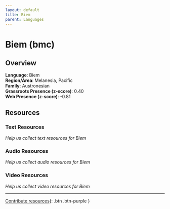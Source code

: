 ```yaml
---
layout: default
title: Biem
parent: Languages
---
```


# Biem (bmc)

## Overview

**Language**: Biem  
**Region/Area**: Melanesia, Pacific  
**Family**: Austronesian  
**Grassroots Presence (z-score)**: 0.40  
**Web Presence (z-score)**: -0.81  

## Resources

### Text Resources
*Help us collect text resources for Biem*

### Audio Resources
*Help us collect audio resources for Biem*

### Video Resources
*Help us collect video resources for Biem*

---

[Contribute resources](https://forms.office.com/e/1SfLJx3u1r){: .btn .btn-purple }

